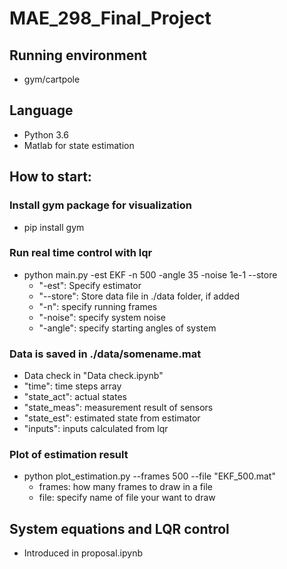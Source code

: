 # MAE_298_Final_Project
## Running environment  
- gym/cartpole
## Language
- Python 3.6
- Matlab for state estimation
## How to start:
### Install gym package for visualization
- pip install gym
### Run real time control with lqr
- python main.py -est EKF -n 500 -angle 35 -noise 1e-1 --store  
  * "-est": Specify estimator
  * "--store": Store data file in ./data folder, if added 
  * "-n": specify running frames
  * "-noise": specify system noise
  * "-angle": specify starting angles of system  
  
### Data is saved in ./data/somename.mat
- Data check in "Data check.ipynb"
- "time": time steps array
- "state_act": actual states
- "state_meas": measurement result of sensors
- "state_est": estimated state from estimator
- "inputs": inputs calculated from lqr
### Plot of estimation result
- python plot_estimation.py --frames 500 --file "EKF_500.mat"
  * frames: how many frames to draw in a file
  * file: specify name of file your want to draw
## System equations and LQR control
- Introduced in proposal.ipynb
